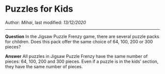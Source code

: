 # Puzzles for Kids

Author: *Mihai*, last modified: _13/12/2020_

---

**Question**
In the Jigsaw Puzzle Frenzy game, there are several puzzle packs for children. Does this pack offer the same choice of 64, 100, 200 or 300 pieces?

**Answer**
All puzzles in Jigsaw Puzzle Frenzy have the same number of pieces: 64, 100, 200 and 300 pieces. Even if a puzzle is in the kids’ section, they have the same number of pieces.

